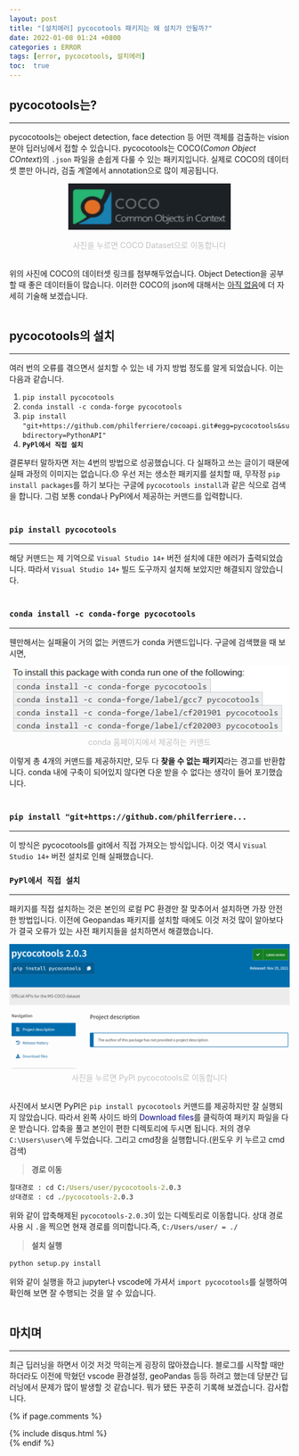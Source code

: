 ```yaml
---
layout: post
title: "[설치에러] pycocotools 패키지는 왜 설치가 안될까?"
date: 2022-01-08 01:24 +0800
categories : ERROR
tags: [error, pycocotools, 설치에러]
toc:  true
---
```


## pycocotools는?
---
pycocotools는 obeject detection, face detection 등 어떤 객체를 검출하는 vision 분야 딥러닝에서 접할 수 있습니다. pycocotools는 COCO(*Comon Object COntext*)의 `.json` 파일을 손쉽게 다룰 수 있는 패키지입니다. 실제로 COCO의 데이터 셋 뿐만 아니라, 검출 계열에서 annotation으로 많이 제공됩니다.
<a style="display: block;text-align: center;" href="https://cocodataset.org/#download">
    <center>
        <img src="https://github.com/chaaaning/chaaaning.github.io/blob/master/images/%EC%84%A4%EC%B9%98%EC%97%90%EB%9F%AC_pycocotools/coco.png?raw=true">
    </center>
</a>
<center>
    <span style="color:silver">
    사진을 누르면 COCO Dataset으로 이동합니다
    </span>
</center>
<br>

위의 사진에 COCO의 데이터셋 링크를 첨부해두었습니다. Object Detection을 공부할 때 좋은 데이터들이 많습니다. 이러한 COCO의 json에 대해서는 [아직 없음]("https://chaaaning.github.io")에 더 자세히 기술해 보겠습니다.
<br><br>

## pycocotools의 설치
---
여러 번의 오류를 겪으면서 설치할 수 있는 네 가지 방법 정도를 알게 되었습니다. 이는 다음과 같습니다.

1. `pip install pycocotools`
2. `conda install -c conda-forge pycocotools`
3. `pip install "git+https://github.com/philferriere/cocoapi.git#egg=pycocotools&subdirectory=PythonAPI"`
4. **`PyPl에서 직접 설치`**



결론부터 말하자면 저는 4번의 방법으로 성공했습니다. 다 실패하고 쓰는 글이기 때문에 실패 과정의 이미지는 없습니다.😞 우선 저는 생소한 패키지를 설치할 때, 무작정 `pip install packages`를 하기 보다는 구글에 `pycocotools install`과 같은 식으로 검색을 합니다. 그럼 보통 conda나 PyPl에서 제공하는 커맨드를 입력합니다.
<br><br>

### `pip install pycocotools`
---
해당 커맨드는 제 기억으로 `Visual Studio 14+` 버전 설치에 대한 에러가 출력되었습니다. 따라서 `Visual Studio 14+` 빌드 도구까지 설치해 보았지만 해결되지 않았습니다.
<br><br>

### `conda install -c conda-forge pycocotools`
---
웬만해서는 실패율이 거의 없는 커맨드가 conda 커맨드입니다. 구글에 검색했을 때 보시면, 

<center>
    <img src="https://github.com/chaaaning/chaaaning.github.io/blob/master/images/%EC%84%A4%EC%B9%98%EC%97%90%EB%9F%AC_pycocotools/conda_install.png?raw=true">
</center>
<center><span style="color:silver">conda 홈페이지에서 제공하는 커맨드</span></center>


이렇게 총 4개의 커맨드를 제공하지만, 모두 다 **찾을 수 없는 패키지**라는 경고를 반환합니다. conda 내에 구축이 되어있지 않다면 다운 받을 수 없다는 생각이 들어 포기했습니다.
<br><br>

### `pip install "git+https://github.com/philferriere...`
---
이 방식은 pycocotools를 git에서 직접 가져오는 방식입니다. 이것 역시 `Visual Studio 14+` 버전 설치로 인해 실패했습니다.

### `PyPl에서 직접 설치`
---
패키지를 직접 설치하는 것은 본인의 로컬 PC 환경만 잘 맞추어서 설치하면 가장 안전한 방법입니다. 이전에 Geopandas 패키지를 설치할 때에도 이것 저것 많이 알아보다가 결국 오류가 있는 사전 패키지들을 설치하면서 해결했습니다.

<a style="display: block;text-align: center;" href="https://pypi.org/project/pycocotools/">
    <center>
        <img src="https://github.com/chaaaning/chaaaning.github.io/blob/master/images/%EC%84%A4%EC%B9%98%EC%97%90%EB%9F%AC_pycocotools/pypl_pycocotools.png?raw=true">
    </center>
</a>
<center>
    <span style="color:silver">
    사진을 누르면 PyPl pycocotools로 이동합니다
    </span>
</center>
<br>

사진에서 보시면 PyPl은 `pip install pycocotools` 커맨드를 제공하지만 잘 실행되지 않았습니다. 따라서 왼쪽 사이드 바의 <span style="color:navy">Download files</span>를 클릭하여 패키지 파일을 다운 받습니다. 압축을 풀고 본인이 편한 디렉토리에 두시면 됩니다. 저의 경우 `C:\Users\user\`에 두었습니다. 그리고 cmd창을 실행합니다.(윈도우 키 누르고 cmd 검색)

> **경로 이동**

```cmd
절대경로 : cd C:/Users/user/pycocotools-2.0.3
상대경로 : cd ./pycocotools-2.0.3
```
위와 같이 압축해제된 `pycocotools-2.0.3`이 있는 디렉토리로 이동합니다. 상대 경로 사용 시 `.`을 찍으면 현재 경로를 의미합니다.즉, `C:/Users/user/ = ./`

> **설치 실행**

```cmd
python setup.py install
```
위와 같이 실행을 하고 jupyter나 vscode에 가셔서 `import pycocotools`를 실행하여 확인해 보면 잘 수행되는 것을 알 수 있습니다.
<br><br>

## 마치며
---
최근 딥러닝을 하면서 이것 저것 막히는게 굉장히 많아졌습니다. 블로그를 시작할 때만 하더라도 이전에 막혔던 vscode 환경설정, geoPandas 등등 하려고 했는데 당분간 딥러닝에서 문제가 많이 발생할 것 같습니다. 뭐가 됐든 꾸준히 기록해 보겠습니다. 감사합니다.

{% if page.comments %}
<div id="post-disqus" class="container">
{% include disqus.html %}
</div>
{% endif %}